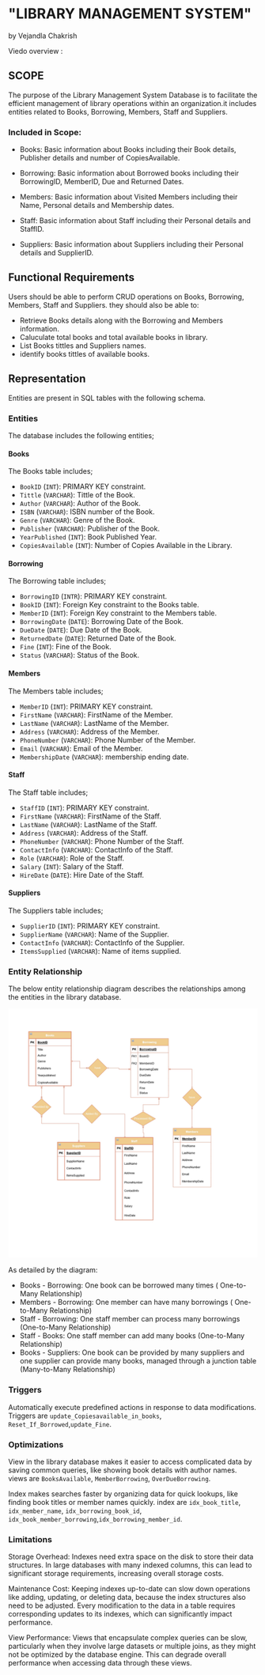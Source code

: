 # "LIBRARY MANAGEMENT SYSTEM"
by Vejandla Chakrish

Viedo overview :

## SCOPE 

The purpose of the Library Management System Database is to facilitate the efficient management of library operations within an organization.it includes entities related to Books, Borrowing, Members, Staff and Suppliers.

### Included in Scope:

* Books: Basic information about Books including their Book details, Publisher details and number of CopiesAvailable.

*  Borrowing: Basic information about Borrowed books including their BorrowingID, MemberID, Due and Returned Dates.

*  Members: Basic information about Visited Members including their Name, Personal details and Membership dates.

*  Staff: Basic information about Staff including their Personal details and StaffID.

*  Suppliers: Basic information about Suppliers including their Personal details and SupplierID.

## Functional Requirements

Users should be able to perform CRUD operations on Books, Borrowing, Members, Staff and Suppliers. they should also be able to:
* Retrieve Books details along with the Borrowing and Members information.
* Caluculate total books and total available books in library.
* List Books tittles and Suppliers names.
* identify books tittles of available books.

## Representation

Entities are present in SQL tables with the following schema.

### Entities

The database includes the following entities;

#### Books

The Books table includes;

* `BookID` (`INT`): PRIMARY KEY constraint.
* `Tittle` (`VARCHAR`): Tittle of the Book.
* `Author` (`VARCHAR`): Author of the Book.
* `ISBN` (`VARCHAR`): ISBN number of the Book.
* `Genre` (`VARCHAR`): Genre of the Book.
* `Publisher` (`VARCHAR`): Publisher of the Book.
* `YearPublished` (`INT`): Book Published Year.
* `CopiesAvailable` (`INT`): Number of Copies Available in the Library.

#### Borrowing

The Borrowing table includes;

* `BorrowingID` (`INTR`): PRIMARY KEY constraint.
* `BookID` (`INT`): Foreign Key constraint to the Books table.
* `MemberID` (`INT`): Foreign Key constraint to the Members table.
* `BorrowingDate` (`DATE`): Borrowing Date of the Book.
* `DueDate` (`DATE`): Due Date of the Book.
* `ReturnedDate` (`DATE`): Returned Date of the Book.
* `Fine` (`INT`): Fine of the Book.
* `Status` (`VARCHAR`): Status of the Book.

#### Members

The Members table includes;

* `MemberID` (`INT`): PRIMARY KEY constraint.
* `FirstName` (`VARCHAR`): FirstName of the Member.
* `LastName` (`VARCHAR`): LastName of the Member.
* `Address` (`VARCHAR`): Address of the Member.
* `PhoneNumber` (`VARCHAR`): Phone Number of the Member.
* `Email` (`VARCHAR`): Email of the Member.
* `MembershipDate` (`VARCHAR`): membership ending date.

#### Staff

The Staff table includes;

* `StaffID` (`INT`): PRIMARY KEY constraint.
* `FirstName` (`VARCHAR`): FirstName of the Staff.
* `LastName` (`VARCHAR`): LastName of the Staff.
* `Address` (`VARCHAR`): Address of the Staff.
* `PhoneNumber` (`VARCHAR`): Phone Number of the Staff.
* `ContactInfo` (`VARCHAR`): ContactInfo of the Staff.
* `Role` (`VARCHAR`): Role of the Staff.
* `Salary` (`INT`): Salary of the Staff.
* `HireDate` (`DATE`): Hire Date of the Staff.

#### Suppliers

The Suppliers table includes;

* `SupplierID` (`INT`): PRIMARY KEY constraint.
* `SupplierName` (`VARCHAR`): Name of the Supplier.
* `ContactInfo` (`VARCHAR`): ContactInfo of the Supplier.
* `ItemsSupplied` (`VARCHAR`): Name of items supplied.

### Entity Relationship

The below entity relationship diagram describes the relationships among the entities in the library database.

![Library database ER diagram](<Untitled Diagram_page-0001.jpg>)

As detailed by the diagram:

* Books - Borrowing: One book can be borrowed many times ( One-to-Many Relationship)
* Members - Borrowing: One member can have many borrowings ( One-to-Many Relationship)
* Staff - Borrowing: One staff member can process many borrowings (One-to-Many Relationship)
* Staff - Books: One staff member can add many books (One-to-Many Relationship)
* Books - Suppliers: One book can be provided by many suppliers and one supplier can provide many books, managed through a junction table (Many-to-Many Relationship)

### Triggers

Automatically execute predefined actions in response to data modifications. Triggers are `update_Copiesavailable_in_books`, `Reset_If_Borrowed`,`update_Fine`.

### Optimizations

View in the library database makes it easier to access complicated data by saving common queries, like showing book details with author names. views are `BooksAvailable`, `MemberBorrowing`, `OverDueBorrowing`.

Index makes searches faster by organizing data for quick lookups, like finding book titles or member names quickly. index are `idx_book_title`, `idx_member_name`, `idx_borrowing_book_id`, `idx_book_member_borrowing`,`idx_borrowing_member_id`.


### Limitations

Storage Overhead: Indexes need extra space on the disk to store their data structures. In large databases with many indexed columns, this can lead to significant storage requirements, increasing overall storage costs. 

Maintenance Cost: Keeping indexes up-to-date can slow down operations like adding, updating, or deleting data, because the index structures also need to be adjusted. Every modification to the data in a table requires corresponding updates to its indexes, which can significantly impact performance. 

View Performance: Views that encapsulate complex queries can be slow, particularly when they involve large datasets or multiple joins, as they might not be optimized by the database engine. This can degrade overall performance when accessing data through these views.

